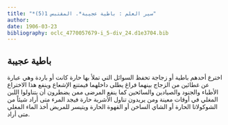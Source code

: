 ```yaml
---
title: "*سير العلم : باطية عجيبة*. المقتبس 1(5)"
author: 
date: 1906-03-23
bibliography: oclc_4770057679-i_5-div_24.d1e3704.bib
---
```




##  باطية عجيبة 


 اخترع أحدهم باطية أو زجاجة تحفظ السوائل التي تملأ بها حارة كانت أو باردة وهي عبارة عن غطائين من الزجاج بينهما فراغ يطلى داخلهما فيمتنع الإشعاع وينفع هذا الاختراع الأطباء والجنود والصيادين والسائحين كما ينفع المرضى ممن يضطرون أن يتناولوا اللبن المغلي في أوقات معينة ومن يريدون تناول الأشربة حارة فيجد المرء متى أراد شيئاً من الشوكولاتا الحارة أو الشاي الساخن أو القهوة الحارة ويتيسر للمريض أخذ الماء المغلي متى أراد.  
